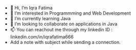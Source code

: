 - 👋 Hi, I’m Iqra Fatima
- 👀 I’m interested in Programmming and Web Development 
- 🌱 I’m currently learning Java 
- 💞️ I’m looking to collaborate on applications in Java
- 📫 You can reachout me through my linkedin ID :  linkedin.com/in/iqrafatima666
-   Add a note with subject while sending a connection.
<!---
IqraFatima-Coder/IqraFatima-Coder is a ✨ special ✨ repository because its `README.md` (this file) appears on your GitHub profile.
You can click the Preview link to take a look at your changes.
--->
